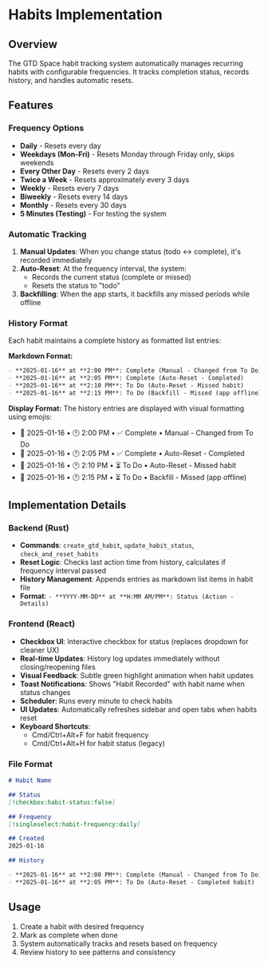 # Habits Implementation

## Overview
The GTD Space habit tracking system automatically manages recurring habits with configurable frequencies. It tracks completion status, records history, and handles automatic resets.

## Features

### Frequency Options
- **Daily** - Resets every day
- **Weekdays (Mon-Fri)** - Resets Monday through Friday only, skips weekends
- **Every Other Day** - Resets every 2 days
- **Twice a Week** - Resets approximately every 3 days
- **Weekly** - Resets every 7 days
- **Biweekly** - Resets every 14 days
- **Monthly** - Resets every 30 days
- **5 Minutes (Testing)** - For testing the system

### Automatic Tracking
1. **Manual Updates**: When you change status (todo ↔ complete), it's recorded immediately
2. **Auto-Reset**: At the frequency interval, the system:
   - Records the current status (complete or missed)
   - Resets the status to "todo"
3. **Backfilling**: When the app starts, it backfills any missed periods while offline

### History Format
Each habit maintains a complete history as formatted list entries:

**Markdown Format:**
```markdown
- **2025-01-16** at **2:00 PM**: Complete (Manual - Changed from To Do)
- **2025-01-16** at **2:05 PM**: Complete (Auto-Reset - Completed)
- **2025-01-16** at **2:10 PM**: To Do (Auto-Reset - Missed habit)
- **2025-01-16** at **2:15 PM**: To Do (Backfill - Missed (app offline))
```

**Display Format:**
The history entries are displayed with visual formatting using emojis:
- 📅 2025-01-16 • 🕐 2:00 PM • ✅ Complete • Manual - Changed from To Do
- 📅 2025-01-16 • 🕐 2:05 PM • ✅ Complete • Auto-Reset - Completed
- 📅 2025-01-16 • 🕐 2:10 PM • ⏳ To Do • Auto-Reset - Missed habit
- 📅 2025-01-16 • 🕐 2:15 PM • ⏳ To Do • Backfill - Missed (app offline)

## Implementation Details

### Backend (Rust)
- **Commands**: `create_gtd_habit`, `update_habit_status`, `check_and_reset_habits`
- **Reset Logic**: Checks last action time from history, calculates if frequency interval passed
- **History Management**: Appends entries as markdown list items in habit file
- **Format**: `- **YYYY-MM-DD** at **H:MM AM/PM**: Status (Action - Details)`

### Frontend (React)
- **Checkbox UI**: Interactive checkbox for status (replaces dropdown for cleaner UX)
- **Real-time Updates**: History log updates immediately without closing/reopening files
- **Visual Feedback**: Subtle green highlight animation when habit updates
- **Toast Notifications**: Shows "Habit Recorded" with habit name when status changes
- **Scheduler**: Runs every minute to check habits
- **UI Updates**: Automatically refreshes sidebar and open tabs when habits reset
- **Keyboard Shortcuts**: 
  - Cmd/Ctrl+Alt+F for habit frequency
  - Cmd/Ctrl+Alt+H for habit status (legacy)

### File Format
```markdown
# Habit Name

## Status
[!checkbox:habit-status:false]

## Frequency
[!singleselect:habit-frequency:daily]

## Created
2025-01-16

## History

- **2025-01-16** at **2:00 PM**: Complete (Manual - Changed from To Do)
- **2025-01-16** at **2:05 PM**: To Do (Auto-Reset - Completed habit)
```

## Usage
1. Create a habit with desired frequency
2. Mark as complete when done
3. System automatically tracks and resets based on frequency
4. Review history to see patterns and consistency